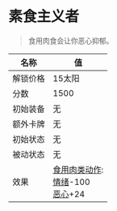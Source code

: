 # 素食主义者  
> 食用肉食会让你恶心抑郁。  
  
名称  |  值  
----  |  ----  
解锁价格  |  15太阳  
分数  |  1500  
初始装备  |  无  
额外卡牌  |  无  
初始状态  |  无  
被动状态  |  无  
效果  |  [食用肉类动作](CarnivorousAction.md): <br>[情绪](Morale.md)-100<br>[恶心](Nausea.md)+24  


<script>document.title="素食主义者 - 卡牌生存百科 Card Survival Wiki";</script>